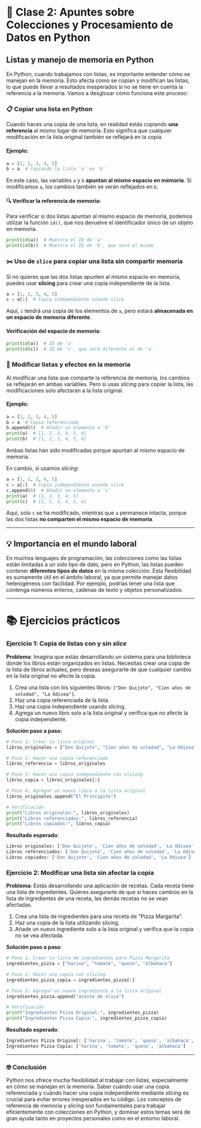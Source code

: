 # 📘 Clase 2: **Apuntes sobre Colecciones y Procesamiento de Datos en Python**

## Listas y manejo de memoria en Python

En Python, cuando trabajamos con listas, es importante entender cómo se manejan en la memoria. Esto afecta cómo se copian y modifican las listas, lo que puede llevar a resultados inesperados si no se tiene en cuenta la referencia a la memoria. Vamos a desglosar cómo funciona este proceso:

### 📋 **Copiar una lista en Python**

Cuando haces una copia de una lista, en realidad estás copiando **una referencia** al mismo lugar de memoria. Esto significa que cualquier modificación en la lista original también se reflejará en la copia.

#### Ejemplo:

```python
a = [1, 2, 3, 4, 5]
b = a  # Copiando la lista 'a' en 'b'
```

En este caso, las variables `a` y `b` **apuntan al mismo espacio en memoria**. Si modificamos `a`, los cambios también se verán reflejados en `b`.

#### 🔍 **Verificar la referencia de memoria:**

Para verificar si dos listas apuntan al mismo espacio de memoria, podemos utilizar la función `id()`, que nos devuelve el identificador único de un objeto en memoria.

```python
print(id(a))  # Muestra el ID de 'a'
print(id(b))  # Muestra el ID de 'b', que será el mismo
```

### ✂️ **Uso de `slice` para copiar una lista sin compartir memoria**

Si no quieres que las dos listas apunten al mismo espacio en memoria, puedes usar **slicing** para crear una copia independiente de la lista.

```python
a = [1, 2, 3, 4, 5]
c = a[:]  # Copia independiente usando slice
```

Aquí, `c` tendrá una copia de los elementos de `a`, pero estará **almacenada en un espacio de memoria diferente**.

#### Verificación del espacio de memoria:

```python
print(id(a))  # ID de 'a'
print(id(c))  # ID de 'c', que será diferente al de 'a'
```

### 🔄 **Modificar listas y efectos en la memoria**

Al modificar una lista que comparte la referencia de memoria, los cambios se reflejarán en ambas variables. Pero si usas *slicing* para copiar la lista, las modificaciones solo afectarán a la lista original.

#### Ejemplo:

```python
a = [1, 2, 3, 4, 5]
b = a  # Copia referenciada
b.append(6)  # Añadir un elemento a 'b'
print(a)  # [1, 2, 3, 4, 5, 6]
print(b)  # [1, 2, 3, 4, 5, 6]
```

Ambas listas han sido modificadas porque apuntan al mismo espacio de memoria.

En cambio, si usamos *slicing*:

```python
a = [1, 2, 3, 4, 5]
c = a[:]  # Copia independiente usando slice
c.append(6)  # Añadir un elemento a 'c'
print(a)  # [1, 2, 3, 4, 5]
print(c)  # [1, 2, 3, 4, 5, 6]
```

Aquí, solo `c` se ha modificado, mientras que `a` permanece intacta, porque las dos listas **no comparten el mismo espacio de memoria**.

---

## 💡 **Importancia en el mundo laboral**

En muchos lenguajes de programación, las colecciones como las listas están limitadas a un solo tipo de dato, pero en Python, las listas pueden contener **diferentes tipos de datos** en la misma colección. Esta flexibilidad es sumamente útil en el ámbito laboral, ya que permite manejar datos heterogéneos con facilidad. Por ejemplo, podrías tener una lista que contenga números enteros, cadenas de texto y objetos personalizados.

---

# 📚 **Ejercicios prácticos**

### Ejercicio 1: Copia de listas con y sin *slice*

**Problema**:
Imagina que estás desarrollando un sistema para una biblioteca donde los libros están organizados en listas. Necesitas crear una copia de la lista de libros actuales, pero deseas asegurarte de que cualquier cambio en la lista original no afecte la copia.

1. Crea una lista con los siguientes libros: `["Don Quijote", "Cien años de soledad", "La Odisea"]`.
2. Haz una copia referenciada de la lista.
3. Haz una copia independiente usando slicing.
4. Agrega un nuevo libro solo a la lista original y verifica que no afecte la copia independiente.

**Solución paso a paso:**

```python
# Paso 1: Crear la lista original
libros_originales = ["Don Quijote", "Cien años de soledad", "La Odisea"]

# Paso 2: Hacer una copia referenciada
libros_referencia = libros_originales

# Paso 3: Hacer una copia independiente con slicing
libros_copia = libros_originales[:]

# Paso 4: Agregar un nuevo libro a la lista original
libros_originales.append("El Principito")

# Verificación
print("Libros originales:", libros_originales)
print("Libros referenciados:", libros_referencia)
print("Libros copiados:", libros_copia)
```

**Resultado esperado**:

```bash
Libros originales: ['Don Quijote', 'Cien años de soledad', 'La Odisea', 'El Principito']
Libros referenciados: ['Don Quijote', 'Cien años de soledad', 'La Odisea', 'El Principito']
Libros copiados: ['Don Quijote', 'Cien años de soledad', 'La Odisea']
```

### Ejercicio 2: Modificar una lista sin afectar la copia

**Problema**:
Estás desarrollando una aplicación de recetas. Cada receta tiene una lista de ingredientes. Quieres asegurarte de que si haces cambios en la lista de ingredientes de una receta, las demás recetas no se vean afectadas.

1. Crea una lista de ingredientes para una receta de "Pizza Margarita".
2. Haz una copia de la lista utilizando slicing.
3. Añade un nuevo ingrediente solo a la lista original y verifica que la copia no se vea afectada.

**Solución paso a paso**:

```python
# Paso 1: Crear la lista de ingredientes para Pizza Margarita
ingredientes_pizza = ["harina", "tomate", "queso", "albahaca"]

# Paso 2: Hacer una copia con slicing
ingredientes_pizza_copia = ingredientes_pizza[:]

# Paso 3: Agregar un nuevo ingrediente a la lista original
ingredientes_pizza.append("aceite de oliva")

# Verificación
print("Ingredientes Pizza Original:", ingredientes_pizza)
print("Ingredientes Pizza Copia:", ingredientes_pizza_copia)
```

**Resultado esperado**:

```bash
Ingredientes Pizza Original: ['harina', 'tomate', 'queso', 'albahaca', 'aceite de oliva']
Ingredientes Pizza Copia: ['harina', 'tomate', 'queso', 'albahaca']
```

---

### 🤓 **Conclusión**

Python nos ofrece mucha flexibilidad al trabajar con listas, especialmente en cómo se manejan en la memoria. Saber cuándo usar una copia referenciada y cuándo hacer una copia independiente mediante *slicing* es crucial para evitar errores inesperados en tu código. Los conceptos de referencia de memoria y *slicing* son fundamentales para trabajar eficientemente con colecciones en Python, y dominar estos temas será de gran ayuda tanto en proyectos personales como en el entorno laboral.
